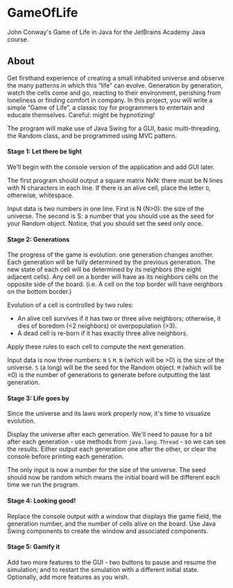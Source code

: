 # GameOfLife
John Conway's Game of Life in Java for the JetBrains Academy Java course.

## About
Get firsthand experience of creating a small inhabited universe and observe the many patterns in which this “life” can
evolve. Generation by generation, watch the cells come and go, reacting to their environment, perishing from loneliness
or finding comfort in company. In this project, you will write a simple “Game of Life”, a classic toy for programmers to
entertain and educate themselves. Careful: might be hypnotizing!

The program will make use of Java Swing for a GUI, basic multi-threading, the Random class, and be programmed using MVC
pattern.

#### Stage 1: Let there be light
We’ll begin with the console version of the application and add GUI later.

The first program should output a square matrix NxN: there must be N lines with N characters in each line. If there is
an alive cell, place the letter `O`, otherwise, whitespace.

Input data is two numbers in one line. First is N (N>0): the size of the universe. The second is S: a number that you
should use as the seed for your Random object. Notice, that you should set the seed only once.

#### Stage 2: Generations
The progress of the game is evolution: one generation changes another. Each generation will be fully determined by the
previous generation. The new state of each cell will be determined by its neighbors (the eight adjacent cells). Any cell
on a border will have as its neighbors cells on the opposite side of the board. (i.e. A cell on the top border will have
neighbors on the bottom border.)

Evolution of a cell is controlled by two rules:
- An alive cell survives if it has two or three alive neighbors; otherwise, it dies of boredom (<2 neighbors) or
overpopulation (>3).
- A dead cell is re-born if it has exactly three alive neighbors.

Apply these rules to each cell to compute the next generation.

Input data is now three numbers: `N` `S` `M`. `N` (which will be >0) is the size of the universe. `S` (a long) will be
the seed for the Random object. `M` (which will be ≥0) is the number of generations to generate before outputting
the last generation.

#### Stage 3: Life goes by
Since the universe and its laws work properly now, it's time to visualize evolution.

Display the universe after each generation. We'll need to pause for a bit after each generation - use methods from
`java.lang.Thread` - so we can see the results. Either output each generation one after the other, or clear the console
before printing each generation.

The only input is now a number for the size of the universe. The seed should now be random which means the initial board
will be different each time we run the program.

#### Stage 4: Looking good!
Replace the console output with a window that displays the game field, the generation number, and the number of cells
alive on the board. Use Java Swing components to create the window and associated components.

#### Stage 5: Gamify it
Add two more features to the GUI - two buttons to pause and resume the simulation; and to restart the simulation with a
different initial state. Optionally, add more features as you wish.